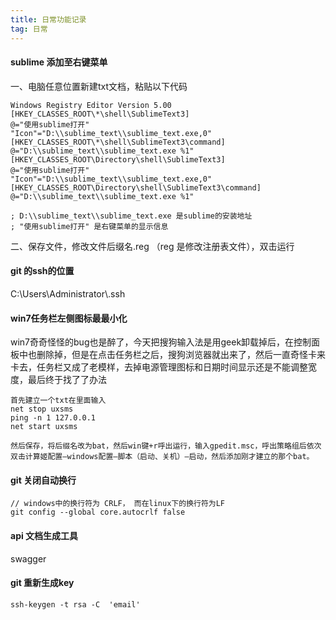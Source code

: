 ```yaml
---
title: 日常功能记录
tag: 日常
---
```


#### sublime 添加至右键菜单

一、电脑任意位置新建txt文档，粘贴以下代码

```
Windows Registry Editor Version 5.00
[HKEY_CLASSES_ROOT\*\shell\SublimeText3]
@="使用sublime打开"
"Icon"="D:\\sublime_text\\sublime_text.exe,0"
[HKEY_CLASSES_ROOT\*\shell\SublimeText3\command]
@="D:\\sublime_text\\sublime_text.exe %1"
[HKEY_CLASSES_ROOT\Directory\shell\SublimeText3]
@="使用sublime打开"
"Icon"="D:\\sublime_text\\sublime_text.exe,0"
[HKEY_CLASSES_ROOT\Directory\shell\SublimeText3\command]
@="D:\\sublime_text\\sublime_text.exe %1"

; D:\\sublime_text\\sublime_text.exe 是sublime的安装地址
; "使用sublime打开" 是右键菜单的显示信息
```

二、保存文件，修改文件后缀名.reg （reg 是修改注册表文件），双击运行

#### git 的ssh的位置

C:\Users\Administrator\\.ssh

#### win7任务栏左侧图标最最小化

win7奇奇怪怪的bug也是醉了，今天把搜狗输入法是用geek卸载掉后，在控制面板中也删除掉，但是在点击任务栏之后，搜狗浏览器就出来了，然后一直奇怪卡来卡去，任务栏又成了老模样，去掉电源管理图标和日期时间显示还是不能调整宽度，最后终于找了了办法

```
首先建立一个txt在里面输入
net stop uxsms
ping -n 1 127.0.0.1
net start uxsms

然后保存，将后缀名改为bat，然后win键+r呼出运行，输入gpedit.msc，呼出策略组后依次双击计算姬配置—windows配置—脚本（启动、关机）—启动，然后添加刚才建立的那个bat。
```

#### git 关闭自动换行

```
// windows中的换行符为 CRLF， 而在linux下的换行符为LF 
git config --global core.autocrlf false 
```

#### api 文档生成工具

swagger

#### git 重新生成key 

```
ssh-keygen -t rsa -C  'email'
```

